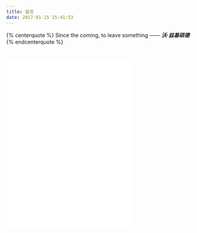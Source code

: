 ```yaml
---
title: 留言
date: 2017-01-15 15:41:53
---
```

{% centerquote %}
Since the coming, to leave something
									—— ***沃·兹基硕德***
{% endcenterquote %}
<div style="width:350px; margin-top:40px;">
<iframe frameborder="no" border="0" marginwidth="0" marginheight="0" width=330 height=450 src="//music.163.com/outchain/player?type=0&id=571181927&auto=1&height=430"></iframe>
</div>




